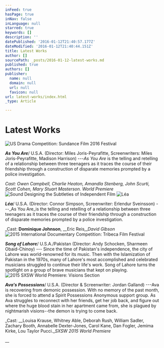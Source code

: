 ```yaml
---
inFeed: true
hasPage: true
inNav: false
inLanguage: null
starred: true
keywords: []
description: ''
datePublished: '2016-01-12T21:40:57.177Z'
dateModified: '2016-01-12T21:40:44.151Z'
title: Latest Works
author: []
sourcePath: _posts/2016-01-12-latest-works.md
published: true
authors: []
publisher:
  name: null
  domain: null
  url: null
  favicon: null
url: latest-works/index.html
_type: Article

---
```

# Latest Works
![US Drama Competition: Sundance Film 2016 Festival](https://the-grid-user-content.s3-us-west-2.amazonaws.com/28cdc79e-3172-46e9-aca3-decd75ec2249.png)

**_As You Are_**/ U.S.A. (Director: Miles Joris-Peyrafitte, Screenwriters: Miles Joris-Peyrafitte, Madison Harrison) ---_As You Are_ is the telling and retelling of a relationship between three teenagers as it traces the course of their friendship through a construction of disparate memories prompted by a police investigation.

_Cast: Owen Campbell, Charlie Heaton, Amandla Stenberg, John Scurti, Scott Cohen, Mary Stuart Masterson. World Premiere_
![Sound Designing the Subtleties of Independent Film](https://the-grid-user-content.s3-us-west-2.amazonaws.com/679f7192-2d06-414b-a7c9-c0da75b9279d.png)
![Léa](https://the-grid-user-content.s3-us-west-2.amazonaws.com/8a31d303-c538-40e7-8add-77a0084820a5.jpg)

**_Léa_**/ U.S.A. (Director: Connor Simpson, Screenwriter: Erlendur Sveinsson) ---_As You Are_is the telling and retelling of a relationship between three teenagers as it traces the course of their friendship through a construction of disparate memories prompted by a police investigation.

_Cast: [][0]__Dominique Johnson__, [][1]__Eric Reis,__David Gibson_
![2015 International Documentary Competition: Tribeca Film Festival](https://the-grid-user-content.s3-us-west-2.amazonaws.com/b5fabecf-81ea-4e6e-8ac6-6328ffdae494.jpg)

**_Song of Lahore_**/ U.S.A./Pakistan (Director: Andy Schocken, Sharmeen Obaid-Chinoy) --- Since the time of Pakistan's independence, the city of Lahore was world-renowned for its music. Then with the Islamization of Pakistan in the 1970s, many of Lahore's most accomplished and celebrated musicians struggled to continue their life's work. Song of Lahore turns the spotlight on a group of brave musicians that kept on playing.
![2015 SXSW World Premiere: Visions Section](https://the-grid-user-content.s3-us-west-2.amazonaws.com/cc90f889-9118-48e3-9a4f-415ec623bf7f.jpg)

**_Ava's Possessions_**/ U.S.A. (Director & Screenwriter: Jordan Galland) ---Ava is recovering from demonic possession. With no memory of the past month, she is forced to attend a Spirit Possessions Anonymous support group. As Ava struggles to reconnect with her friends, get her job back, and figure out where the huge blood stain in her apartment came from, she is plagued by nightmarish visions--the demon is trying to come back.

_Cast: __Louisa Krause, Whitney Able, Deborah Rush, William Sadler, Zachary Booth, Annabelle Dexter-Jones, Carol Kane, Dan Fogler, Jemima Kirke, Lou Taylor Pucci.__SXSW 2015 World Premiere_

__

[0]: http://www.imdb.com/name/nm5311380/?ref_=tt_cl_t1
[1]: http://www.imdb.com/name/nm3187438/?ref_=tt_cl_t2